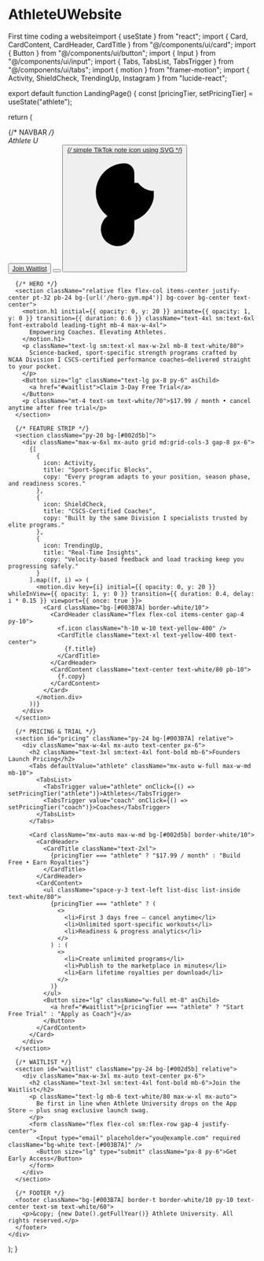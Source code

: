# AthleteUWebsite
First time coding a websiteimport { useState } from "react";
import { Card, CardContent, CardHeader, CardTitle } from "@/components/ui/card";
import { Button } from "@/components/ui/button";
import { Input } from "@/components/ui/input";
import { Tabs, TabsList, TabsTrigger } from "@/components/ui/tabs";
import { motion } from "framer-motion";
import { Activity, ShieldCheck, TrendingUp, Instagram } from "lucide-react";

export default function LandingPage() {
  const [pricingTier, setPricingTier] = useState("athlete");

  return (
    <div className="font-sans text-gray-100 bg-[#003B7A] w-full overflow-x-hidden scroll-smooth">
      {/* NAVBAR */}
      <nav className="fixed top-0 left-0 w-full z-50 backdrop-blur-sm/10 bg-[#003B7A]/60 border-b border-white/10">
        <div className="max-w-7xl mx-auto px-6 py-4 flex items-center justify-between">
          <span className="text-2xl font-extrabold tracking-tight">Athlete&nbsp;U</span>
          <div className="flex items-center gap-4">
            <Button asChild variant="outline" size="sm" className="border-white/20 hover:bg-white/10">
              <a href="#waitlist">Join Waitlist</a>
            </Button>
            <Button asChild variant="outline" size="icon" className="border-white/20 hover:bg-white/10">
              <a href="https://instagram.com/athleteuapp" target="_blank" rel="noopener" aria-label="Instagram">
                <Instagram className="h-4 w-4" />
              </a>
            </Button>
            <Button asChild variant="outline" size="icon" className="border-white/20 hover:bg-white/10">
              <a href="https://tiktok.com/@athleteuapp" target="_blank" rel="noopener" aria-label="TikTok">
                {/* simple TikTok note icon using SVG */}
                <svg xmlns="http://www.w3.org/2000/svg" viewBox="0 0 24 24" className="h-4 w-4 fill-current">
                  <path d="M12 2c1.1 0 2 .9 2 2v11.56a3.44 3.44 0 1 1-2-3.15V6h2.79a4 4 0 0 0 3.21 1.65V9a6 6 0 1 1-6-7z" />
                </svg>
              </a>
            </Button>
          </div>
        </div>
      </nav>

      {/* HERO */}
      <section className="relative flex flex-col items-center justify-center pt-32 pb-24 bg-[url('/hero-gym.mp4')] bg-cover bg-center text-center">
        <motion.h1 initial={{ opacity: 0, y: 20 }} animate={{ opacity: 1, y: 0 }} transition={{ duration: 0.6 }} className="text-4xl sm:text-6xl font-extrabold leading-tight mb-4 max-w-4xl">
          Empowering Coaches. Elevating Athletes.
        </motion.h1>
        <p className="text-lg sm:text-xl max-w-2xl mb-8 text-white/80">
          Science‑backed, sport‑specific strength programs crafted by NCAA Division I CSCS‑certified performance coaches—delivered straight to your pocket.
        </p>
        <Button size="lg" className="text-lg px-8 py-6" asChild>
          <a href="#waitlist">Claim 3‑Day Free Trial</a>
        </Button>
        <p className="mt-4 text-sm text-white/70">$17.99 / month • cancel anytime after free trial</p>
      </section>

      {/* FEATURE STRIP */}
      <section className="py-20 bg-[#002d5b]">
        <div className="max-w-6xl mx-auto grid md:grid-cols-3 gap-8 px-6">
          {[
            {
              icon: Activity,
              title: "Sport‑Specific Blocks",
              copy: "Every program adapts to your position, season phase, and readiness scores."
            },
            {
              icon: ShieldCheck,
              title: "CSCS‑Certified Coaches",
              copy: "Built by the same Division I specialists trusted by elite programs."
            },
            {
              icon: TrendingUp,
              title: "Real‑Time Insights",
              copy: "Velocity‑based feedback and load tracking keep you progressing safely."
            }
          ].map((f, i) => (
            <motion.div key={i} initial={{ opacity: 0, y: 20 }} whileInView={{ opacity: 1, y: 0 }} transition={{ duration: 0.4, delay: i * 0.15 }} viewport={{ once: true }}>
              <Card className="bg-[#003B7A] border-white/10">
                <CardHeader className="flex flex-col items-center gap-4 py-10">
                  <f.icon className="h-10 w-10 text-yellow-400" />
                  <CardTitle className="text-xl text-yellow-400 text-center">
                    {f.title}
                  </CardTitle>
                </CardHeader>
                <CardContent className="text-center text-white/80 pb-10">
                  {f.copy}
                </CardContent>
              </Card>
            </motion.div>
          ))}
        </div>
      </section>

      {/* PRICING & TRIAL */}
      <section id="pricing" className="py-24 bg-[#003B7A] relative">
        <div className="max-w-4xl mx-auto text-center px-6">
          <h2 className="text-3xl sm:text-4xl font-bold mb-6">Founders Launch Pricing</h2>
          <Tabs defaultValue="athlete" className="mx-auto w-full max-w-md mb-10">
            <TabsList>
              <TabsTrigger value="athlete" onClick={() => setPricingTier("athlete")}>Athletes</TabsTrigger>
              <TabsTrigger value="coach" onClick={() => setPricingTier("coach")}>Coaches</TabsTrigger>
            </TabsList>
          </Tabs>

          <Card className="mx-auto max-w-md bg-[#002d5b] border-white/10">
            <CardHeader>
              <CardTitle className="text-2xl">
                {pricingTier === "athlete" ? "$17.99 / month" : "Build Free • Earn Royalties"}
              </CardTitle>
            </CardHeader>
            <CardContent>
              <ul className="space-y-3 text-left list-disc list-inside text-white/80">
                {pricingTier === "athlete" ? (
                  <>
                    <li>First 3 days free — cancel anytime</li>
                    <li>Unlimited sport‑specific workouts</li>
                    <li>Readiness & progress analytics</li>
                  </>
                ) : (
                  <>
                    <li>Create unlimited programs</li>
                    <li>Publish to the marketplace in minutes</li>
                    <li>Earn lifetime royalties per download</li>
                  </>
                )}
              </ul>
              <Button size="lg" className="w-full mt-8" asChild>
                <a href="#waitlist">{pricingTier === "athlete" ? "Start Free Trial" : "Apply as Coach"}</a>
              </Button>
            </CardContent>
          </Card>
        </div>
      </section>

      {/* WAITLIST */}
      <section id="waitlist" className="py-24 bg-[#002d5b] relative">
        <div className="max-w-3xl mx-auto text-center px-6">
          <h2 className="text-3xl sm:text-4xl font-bold mb-6">Join the Waitlist</h2>
          <p className="text-lg mb-6 text-white/80 max-w-xl mx-auto">
            Be first in line when Athlete University drops on the App Store — plus snag exclusive launch swag.
          </p>
          <form className="flex flex-col sm:flex-row gap-4 justify-center">
            <Input type="email" placeholder="you@example.com" required className="bg-white text-[#003B7A]" />
            <Button size="lg" type="submit" className="px-8 py-6">Get Early Access</Button>
          </form>
        </div>
      </section>

      {/* FOOTER */}
      <footer className="bg-[#003B7A] border-t border-white/10 py-10 text-center text-sm text-white/60">
        <p>&copy; {new Date().getFullYear()} Athlete University. All rights reserved.</p>
      </footer>
    </div>
  );
}

